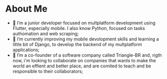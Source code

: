 # About Me
- 👀 I’m a junior developer focused on multplatform development using Flutter, especially mobile. I also know Python, focused on tasks authomation and web scraping;
- 🌱 I’m currently improving my mobile devolopment skills and learning a little bit of Django, to develop the backend of my multplatform applications;
- 💞️ I’m a co-founder of a software company called Triangle-BR and, rigth now, i'm looking to collaborate on companies that wants to make the world an effient and better place, and are comited to teach and be responsible to their collaborators;
